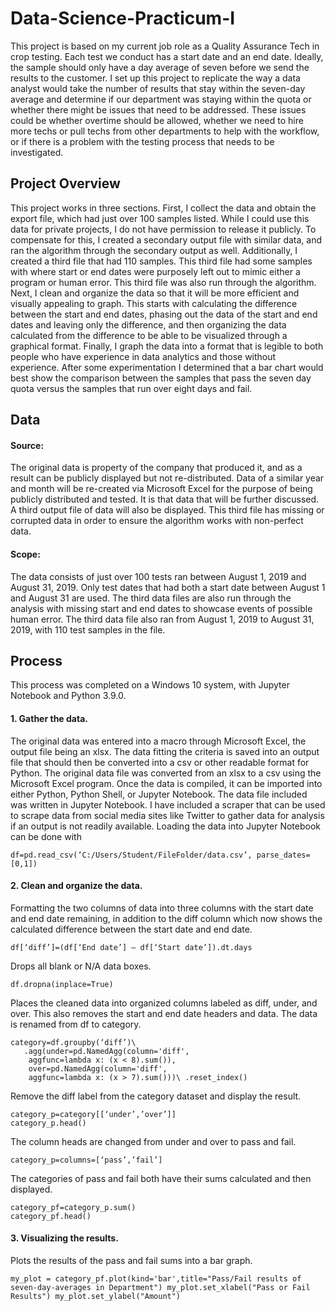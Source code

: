 # Data-Science-Practicum-I
This project is based on my current job role as a Quality Assurance Tech in crop testing. Each test we conduct has a start date and an end date. Ideally, the sample should only have a day average of seven before we send the results to the customer. I set up this project to replicate the way a data analyst would take the number of results that stay within the seven-day average and determine if our department was staying within the quota or whether there might be issues that need to be addressed. These issues could be whether overtime should be allowed, whether we need to hire more techs or pull techs from other departments to help with the workflow, or if there is a problem with the testing process that needs to be investigated. 
 
## Project Overview
This project works in three sections. First, I collect the data and obtain the export file, which had just over 100 samples listed. While I could use this data for private projects, I do not have permission to release it publicly. To compensate for this, I created a secondary output file with similar data, and ran the algorithm through the secondary output as well. Additionally, I created a third file that had 110 samples. This third file had some samples with where start or end dates were purposely left out to mimic either a program or human error. This third file was also run through the algorithm. 
Next, I clean and organize the data so that it will be more efficient and visually appealing to graph. This starts with calculating the difference between the start and end dates, phasing out the data of the start and end dates and leaving only the difference, and then organizing the data calculated from the difference to be able to be visualized through a graphical format.
Finally, I graph the data into a format that is legible to both people who have experience in data analytics and those without experience. After some experimentation I determined that a bar chart would best show the comparison between the samples that pass the seven day quota versus the samples that run over eight days and fail. 

## Data
#### Source: 
The original data is property of the company that produced it, and as a result can be publicly displayed but not re-distributed. Data of a similar year and month will be re-created via Microsoft Excel for the purpose of being publicly distributed and tested. It is that data that will be further discussed. A third output file of data will also be displayed. This third file has missing or corrupted data in order to ensure the algorithm works with non-perfect data. 
#### Scope: 
The data consists of just over 100 tests ran between August 1, 2019 and August 31, 2019. Only test dates that had both a start date between August 1 and August 31 are used. The third data files are also run through the analysis with missing start and end dates to showcase events of possible human error. The third data file also ran from August 1, 2019 to August 31, 2019, with 110 test samples in the file. 

## Process
This process was completed on a Windows 10 system, with Jupyter Notebook and Python 3.9.0.
#### 1.	Gather the data. 
The original data was entered into a macro through Microsoft Excel, the output file being an xlsx. 
The data fitting the criteria is saved into an output file that should then be converted into a csv or other readable format for Python. The original data file was converted from an xlsx to a csv using the Microsoft Excel program.
Once the data is compiled, it can be imported into either Python, Python Shell, or Jupyter Notebook. The data file included was written in Jupyter Notebook. 
I have included a scraper that can be used to scrape data from social media sites like Twitter to gather data for analysis if an output is not readily available. 
Loading the data into Jupyter Notebook can be done with 

```
df=pd.read_csv(‘C:/Users/Student/FileFolder/data.csv’, parse_dates=[0,1])
```

#### 2.	Clean and organize the data.  
Formatting the two columns of data into three columns with the start date and end date remaining, in addition to the diff column which now shows the calculated difference between the start date and end date. 

```
df[‘diff’]=(df[‘End date’] – df[‘Start date’]).dt.days
```

Drops all blank or N/A data boxes.

```
df.dropna(inplace=True)
```

Places the cleaned data into organized columns labeled as diff, under, and over. This also removes the start and end date headers and data. The data is renamed from df to category. 

```
category=df.groupby(‘diff’)\ 
   .agg(under=pd.NamedAgg(column='diff', 
    aggfunc=lambda x: (x < 8).sum()), 
    over=pd.NamedAgg(column='diff',  
    aggfunc=lambda x: (x > 7).sum()))\ .reset_index()
  ```
  
Remove the diff label from the category dataset and display the result. 

```
category_p=category[[‘under’,’over’]]
category_p.head()
 ```
    
The column heads are changed from under and over to pass and fail.

```
category_p=columns=[‘pass’,’fail’]
```

The categories of pass and fail both have their sums calculated and then displayed.

```
category_pf=category_p.sum()
category_pf.head()
```
#### 3.	Visualizing the results. 
Plots the results of the pass and fail sums into a bar graph. 

```
my_plot = category_pf.plot(kind='bar',title="Pass/Fail results of seven-day-averages in Department") my_plot.set_xlabel("Pass or Fail Results") my_plot.set_ylabel("Amount")
```


